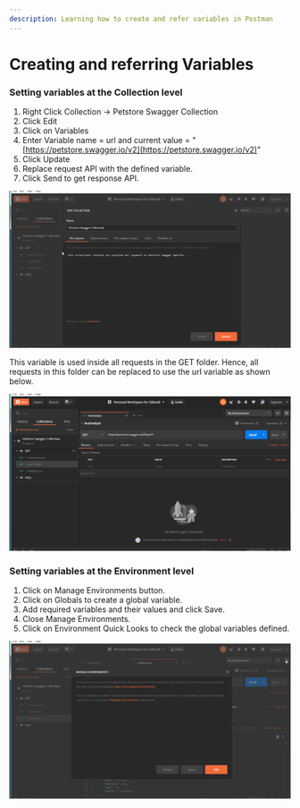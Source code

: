 ```yaml
---
description: Learning how to create and refer variables in Postman
---
```


# Creating and referring Variables

### Setting variables at the Collection level

1. Right Click Collection -&gt; Petstore Swagger Collection
2. Click Edit
3. Click on Variables
4. Enter Variable name = url and current value = "[https://petstore.swagger.io/v2](https://petstore.swagger.io/v2)"
5. Click Update
6. Replace request API with the defined variable.
7. Click Send to get response API.

![Creating variable inside Collection](../.gitbook/assets/variablecollection.gif)

This variable is used inside all requests in the GET folder. Hence, all requests in this folder can be replaced to use the url variable as shown below.

![Variables at Collection Level](../.gitbook/assets/allrequestsvariablecollection.gif)

### Setting variables at the Environment level

1. Click on Manage Environments button.
2. Click on Globals to create a global variable.
3. Add required variables and their values and click Save.
4. Close Manage Environments.
5. Click on Environment Quick Looks to check the global variables defined.

![Variables at Environment level](../.gitbook/assets/globalvariables.gif)

